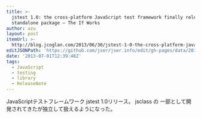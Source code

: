 ```yaml
---
title: >-
  jstest 1.0: the cross-platform JavaScript test framework finally released as a
  standalone package – The If Works
author: azu
layout: post
itemUrl: >-
  http://blog.jcoglan.com/2013/06/30/jstest-1-0-the-cross-platform-javascript-test-framework-finally-released-as-a-standalone-package/
editJSONPath: 'https://github.com/jser/jser.info/edit/gh-pages/data/2013/07/index.json'
date: '2013-07-01T12:39:48Z'
tags:
  - JavaScript
  - testing
  - library
  - ReleaseNote
---
```

JavaScriptテストフレームワーク jstest 1.0リリース。
jsclass の 一部として開発されてきたが独立して扱えるようになった。

